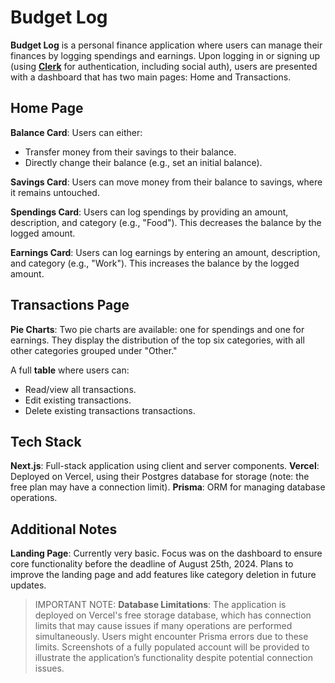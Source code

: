 # Budget Log

**Budget Log** is a personal finance application where users can manage their finances by logging spendings and earnings. Upon logging in or signing up (using [**Clerk**](https://clerk.com/) for authentication, including social auth), users are presented with a dashboard that has two main pages: Home and Transactions.

## Home Page

**Balance Card**: Users can either:

- Transfer money from their savings to their balance.
- Directly change their balance (e.g., set an initial balance).

**Savings Card**: Users can move money from their balance to savings, where it remains untouched.

**Spendings Card**: Users can log spendings by providing an amount, description, and category (e.g., "Food"). This decreases the balance by the logged amount.

**Earnings Card**: Users can log earnings by entering an amount, description, and category (e.g., "Work"). This increases the balance by the logged amount.

## Transactions Page

**Pie Charts**: Two pie charts are available: one for spendings and one for earnings. They display the distribution of the top six categories, with all other categories grouped under "Other."

A full **table** where users can:

- Read/view all transactions.
- Edit existing transactions.
- Delete existing transactions transactions.

## Tech Stack

**Next.js**: Full-stack application using client and server components.
**Vercel**: Deployed on Vercel, using their Postgres database for storage (note: the free plan may have a connection limit).
**Prisma**: ORM for managing database operations.

## Additional Notes

**Landing Page**: Currently very basic. Focus was on the dashboard to ensure core functionality before the deadline of August 25th, 2024. Plans to improve the landing page and add features like category deletion in future updates.


>  IMPORTANT NOTE: **Database Limitations**: The application is deployed on Vercel's free storage database, which has connection limits that may cause issues if many operations are performed simultaneously. Users might encounter Prisma errors due to these limits. Screenshots of a fully populated account will be provided to illustrate the application’s functionality despite potential connection issues.
